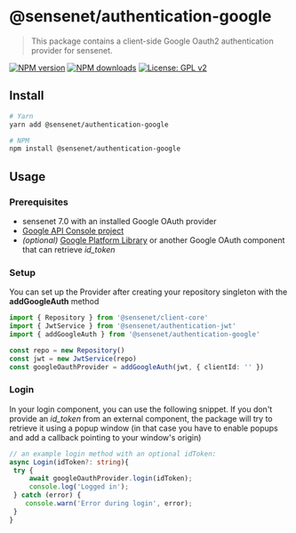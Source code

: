 # @sensenet/authentication-google

> This package contains a client-side Google Oauth2 authentication provider for sensenet.

[![NPM version](https://img.shields.io/npm/v/@sensenet/authentication-google.svg?style=flat)](https://www.npmjs.com/package/@sensenet/authentication-google)
[![NPM downloads](https://img.shields.io/npm/dt/@sensenet/authentication-google.svg?style=flat)](https://www.npmjs.com/package/@sensenet/authentication-google)
[![License: GPL v2](https://img.shields.io/badge/License-GPL%20v2-blue.svg)](https://www.gnu.org/licenses/old-licenses/gpl-2.0.en.html)

## Install

```bash
# Yarn
yarn add @sensenet/authentication-google

# NPM
npm install @sensenet/authentication-google
```

## Usage

### Prerequisites

- sensenet 7.0 with an installed Google OAuth provider
- [Google API Console project](https://developers.google.com/identity/sign-in/web/devconsole-project)
- _(optional)_ [Google Platform Library](https://developers.google.com/identity/sign-in/web/sign-in) or another Google OAuth component that can retrieve _id_token_

### Setup

You can set up the Provider after creating your repository singleton with the **addGoogleAuth** method

```ts
import { Repository } from '@sensenet/client-core'
import { JwtService } from '@sensenet/authentication-jwt'
import { addGoogleAuth } from '@sensenet/authentication-google'

const repo = new Repository()
const jwt = new JwtService(repo)
const googleOauthProvider = addGoogleAuth(jwt, { clientId: '' })
```

### Login

In your login component, you can use the following snippet. If you don't provide an _id_token_ from an external component, the package will try to retrieve it using a popup window (in that case you have to enable popups and add a callback pointing to your window's origin)

```ts
// an example login method with an optional idToken:
async Login(idToken?: string){
 try {
     await googleOauthProvider.login(idToken);
     console.log('Logged in');
 } catch (error) {
    console.warn('Error during login', error);
 }
}
```
